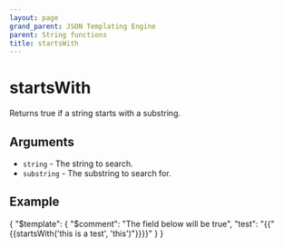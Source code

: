 ```yaml
---
layout: page
grand_parent: JSON Templating Engine
parent: String functions
title: startsWith
---
```


# startsWith

Returns true if a string starts with a substring.
## Arguments

- `string` - The string to search.
- `substring` - The substring to search for.

## Example

{
  "$template": {
    "$comment": "The field below will be true",
    "test": "{{"{{startsWith('this is a test', 'this')"}}}}"
  }
}
